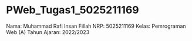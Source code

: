 # PWeb_Tugas1_5025211169
Nama: Muhammad Rafi Insan Fillah
NRP: 5025211169
Kelas: Pemrograman Web (A)
Tahun Ajaran: 2022/2023
